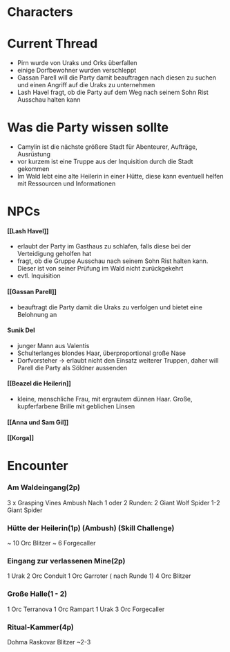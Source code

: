 # Characters


# Current Thread
- Pirn wurde von Uraks und Orks überfallen
- einige Dorfbewohner wurden verschleppt
- Gassan Parell will die Party damit beauftragen nach diesen zu suchen und einen Angriff auf die Uraks zu unternehmen
- Lash Havel fragt, ob die Party auf dem Weg nach seinem Sohn Rist Ausschau halten kann

# Was die Party wissen sollte
- Camylin ist die nächste größere Stadt für Abenteurer, Aufträge, Ausrüstung 
- vor kurzem ist eine Truppe aus der Inquisition durch die Stadt gekommen
- Im Wald lebt eine alte Heilerin in einer Hütte, diese kann eventuell helfen mit Ressourcen und Informationen

# NPCs
#### [[Lash Havel]]
- erlaubt der Party im Gasthaus zu schlafen, falls diese bei der Verteidigung geholfen hat
- fragt, ob die Gruppe Ausschau nach seinem Sohn Rist halten kann. Dieser ist von seiner Prüfung im Wald nicht zurückgekehrt
- evtl. Inquisition

#### [[Gassan Parell]]
- beauftragt die Party damit die Uraks zu verfolgen und bietet eine Belohnung an

#### Sunik Del
- junger Mann aus Valentis
- Schulterlanges blondes Haar, überproportional große Nase
- Dorfvorsteher -> erlaubt nicht den Einsatz weiterer Truppen, daher will Parell die Party als Söldner aussenden

#### [[Beazel die Heilerin]]
- kleine, menschliche Frau, mit ergrautem dünnen Haar. Große, kupferfarbene Brille mit geblichen Linsen

#### [[Anna und Sam Gil]]

#### [[Korga]]

# Encounter

### Am Waldeingang(2p)
3 x Grasping Vines Ambush
Nach 1 oder 2 Runden: 
2 Giant Wolf Spider
1-2 Giant Spider

### Hütte der Heilerin(1p) (Ambush) (Skill Challenge)
~ 10 Orc Blitzer
~ 6 Forgecaller


### Eingang zur verlassenen Mine(2p)
1 Urak
2 Orc Conduit
1 Orc Garroter ( nach Runde 1)
4 Orc Blitzer
### Große Halle(1 - 2)
1 Orc Terranova
1 Orc Rampart
1 Urak
3 Orc Forgecaller

### Ritual-Kammer(4p)
Dohma Raskovar
Blitzer ~2-3





